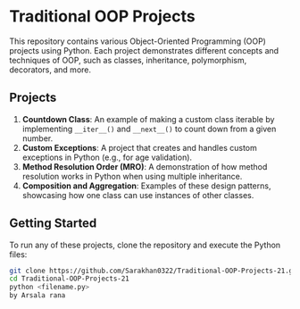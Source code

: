 # Traditional OOP Projects

This repository contains various Object-Oriented Programming (OOP) projects using Python. Each project demonstrates different concepts and techniques of OOP, such as classes, inheritance, polymorphism, decorators, and more.

## Projects

1. **Countdown Class**: An example of making a custom class iterable by implementing `__iter__()` and `__next__()` to count down from a given number.
2. **Custom Exceptions**: A project that creates and handles custom exceptions in Python (e.g., for age validation).
3. **Method Resolution Order (MRO)**: A demonstration of how method resolution works in Python when using multiple inheritance.
4. **Composition and Aggregation**: Examples of these design patterns, showcasing how one class can use instances of other classes.

## Getting Started

To run any of these projects, clone the repository and execute the Python files:

```bash
git clone https://github.com/Sarakhan0322/Traditional-OOP-Projects-21.git
cd Traditional-OOP-Projects-21
python <filename.py>
by Arsala rana
